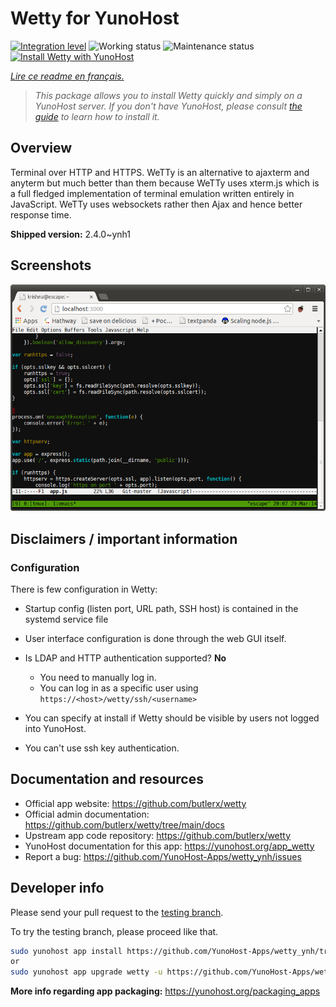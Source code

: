 <!--
N.B.: This README was automatically generated by https://github.com/YunoHost/apps/tree/master/tools/README-generator
It shall NOT be edited by hand.
-->

# Wetty for YunoHost

[![Integration level](https://dash.yunohost.org/integration/wetty.svg)](https://dash.yunohost.org/appci/app/wetty) ![Working status](https://ci-apps.yunohost.org/ci/badges/wetty.status.svg) ![Maintenance status](https://ci-apps.yunohost.org/ci/badges/wetty.maintain.svg)  
[![Install Wetty with YunoHost](https://install-app.yunohost.org/install-with-yunohost.svg)](https://install-app.yunohost.org/?app=wetty)

*[Lire ce readme en français.](./README_fr.md)*

> *This package allows you to install Wetty quickly and simply on a YunoHost server.
If you don't have YunoHost, please consult [the guide](https://yunohost.org/#/install) to learn how to install it.*

## Overview

Terminal over HTTP and HTTPS. WeTTy is an alternative to ajaxterm and anyterm but much better than them because WeTTy uses xterm.js which is a full fledged implementation of terminal emulation written entirely in JavaScript. WeTTy uses websockets rather then Ajax and hence better response time.


**Shipped version:** 2.4.0~ynh1

## Screenshots

![Screenshot of Wetty](./doc/screenshots/terminal.png)

## Disclaimers / important information

### Configuration

There is few configuration in Wetty:
* Startup config (listen port, URL path, SSH host) is contained in the systemd service file
* User interface configuration is done through the web GUI itself.


* Is LDAP and HTTP authentication supported? **No**
  * You need to manually log in.
  * You can log in as a specific user using `https://<host>/wetty/ssh/<username>`

* You can specify at install if Wetty should be visible by users not logged into YunoHost.

* You can't use ssh key authentication.

## Documentation and resources

* Official app website: <https://github.com/butlerx/wetty>
* Official admin documentation: <https://github.com/butlerx/wetty/tree/main/docs>
* Upstream app code repository: <https://github.com/butlerx/wetty>
* YunoHost documentation for this app: <https://yunohost.org/app_wetty>
* Report a bug: <https://github.com/YunoHost-Apps/wetty_ynh/issues>

## Developer info

Please send your pull request to the [testing branch](https://github.com/YunoHost-Apps/wetty_ynh/tree/testing).

To try the testing branch, please proceed like that.

``` bash
sudo yunohost app install https://github.com/YunoHost-Apps/wetty_ynh/tree/testing --debug
or
sudo yunohost app upgrade wetty -u https://github.com/YunoHost-Apps/wetty_ynh/tree/testing --debug
```

**More info regarding app packaging:** <https://yunohost.org/packaging_apps>
